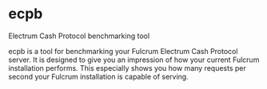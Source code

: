 # ecpb

Electrum Cash Protocol benchmarking tool

ecpb is a tool for benchmarking your Fulcrum Electrum Cash Protocol server.
It is designed to give you an impression of how your current Fulcrum
installation performs.
This especially shows you how many requests per second your Fulcrum
installation is capable of serving.
